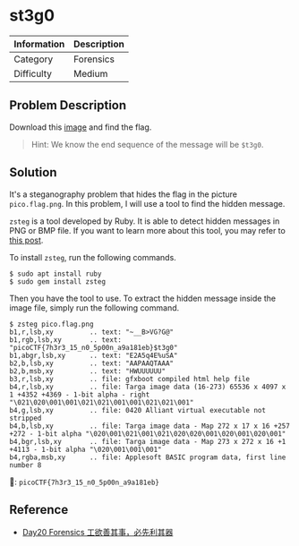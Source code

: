 # st3g0

| Information | Description |
| :-- | :-- |
| Category | Forensics |
| Difficulty | Medium |

## Problem Description

Download this [image](https://artifacts.picoctf.net/c/217/pico.flag.png) and find the flag.

> Hint: We know the end sequence of the message will be `$t3g0`.

## Solution

It's a steganography problem that hides the flag in the picture `pico.flag.png`. In this problem, I will use a tool to find the hidden message.

`zsteg` is a tool developed by Ruby. It is able to detect hidden messages in PNG or BMP file.  If you want to learn more about this tool, you may refer to [this post](https://april-aries.github.io/zh_TW/blog/zsteg).

To install `zsteg`, run the following commands.

```bash=
$ sudo apt install ruby
$ sudo gem install zsteg
```

Then you have the tool to use. To extract the hidden message inside the image file, simply run the following command.

```bash=
$ zsteg pico.flag.png 
b1,r,lsb,xy         .. text: "~__B>VG?G@"
b1,rgb,lsb,xy       .. text: "picoCTF{7h3r3_15_n0_5p00n_a9a181eb}$t3g0"
b1,abgr,lsb,xy      .. text: "E2A5q4E%uSA"
b2,b,lsb,xy         .. text: "AAPAAQTAAA"
b2,b,msb,xy         .. text: "HWUUUUUU"
b3,r,lsb,xy         .. file: gfxboot compiled html help file
b4,r,lsb,xy         .. file: Targa image data (16-273) 65536 x 4097 x 1 +4352 +4369 - 1-bit alpha - right "\021\020\001\001\021\021\001\001\021\021\001"
b4,g,lsb,xy         .. file: 0420 Alliant virtual executable not stripped
b4,b,lsb,xy         .. file: Targa image data - Map 272 x 17 x 16 +257 +272 - 1-bit alpha "\020\001\021\001\021\020\020\001\020\001\020\001"
b4,bgr,lsb,xy       .. file: Targa image data - Map 273 x 272 x 16 +1 +4113 - 1-bit alpha "\020\001\001\001"
b4,rgba,msb,xy      .. file: Applesoft BASIC program data, first line number 8
```

:triangular_flag_on_post:: `picoCTF{7h3r3_15_n0_5p00n_a9a181eb}`

## Reference

- [Day20 Forensics 工欲善其事，必先利其器](https://ithelp.ithome.com.tw/articles/10224456)
